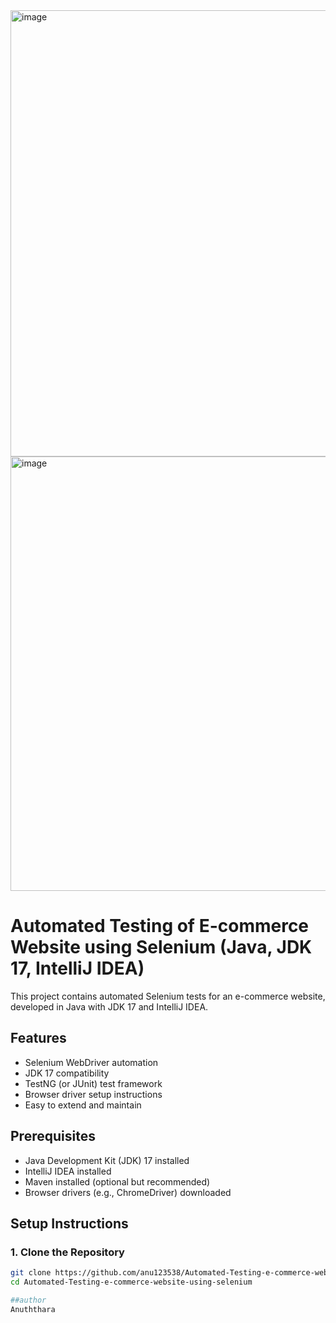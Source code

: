 <img width="1361" height="714" alt="image" src="https://github.com/user-attachments/assets/3e336e8f-0994-4312-9544-988355a13a86" />
<img width="1352" height="695" alt="image" src="https://github.com/user-attachments/assets/0d651284-f380-4a61-92f1-e90fa293d9b2" />

# Automated Testing of E-commerce Website using Selenium (Java, JDK 17, IntelliJ IDEA)

This project contains automated Selenium tests for an e-commerce website, developed in Java with JDK 17 and IntelliJ IDEA.

## Features

- Selenium WebDriver automation
- JDK 17 compatibility
- TestNG (or JUnit) test framework
- Browser driver setup instructions
- Easy to extend and maintain

## Prerequisites

- Java Development Kit (JDK) 17 installed
- IntelliJ IDEA installed
- Maven installed (optional but recommended)
- Browser drivers (e.g., ChromeDriver) downloaded

## Setup Instructions

### 1. Clone the Repository

```bash
git clone https://github.com/anu123538/Automated-Testing-e-commerce-website-using-selenium.git
cd Automated-Testing-e-commerce-website-using-selenium

##author
Anuththara
